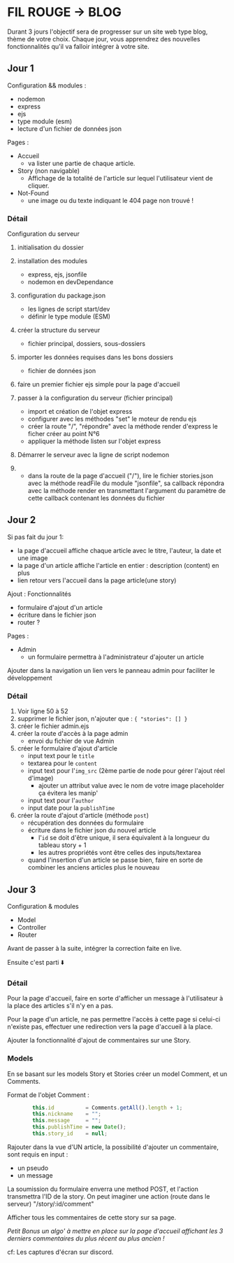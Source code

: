 # FIL ROUGE -> BLOG

Durant 3 jours l'objectif sera de progresser sur un site web type blog, thème de votre choix.
Chaque jour, vous apprendrez des nouvelles fonctionnalités qu'il va falloir intégrer à votre site.

## Jour 1

Configuration && modules :
- nodemon
- express
- ejs
- type module (esm)
- lecture d'un fichier de données json

Pages :
- Accueil 
    - va lister une partie de chaque article.
- Story (non navigable)
    - Affichage de la totalité de l'article sur lequel l'utilisateur vient de cliquer.
- Not-Found
    - une image ou du texte indiquant le 404 page non trouvé !

### Détail

Configuration du serveur
1. initialisation du dossier
2. installation des modules
    - express, ejs, jsonfile
    - nodemon en devDependance
3. configuration du package.json
    - les lignes de script start/dev
    - définir le type module (ESM)
4. créer la structure du serveur
    - fichier principal, dossiers, sous-dossiers
5. importer les données requises dans les bons dossiers
    - fichier de données json
6. faire un premier fichier ejs simple pour la page d'accueil
7. passer à la configuration du serveur (fichier principal)
    - import et création de l'objet express
    - configurer avec les méthodes "set" le moteur de rendu ejs
    - créer la route "/", "répondre" avec la méthode render d'express le ficher créer au point N°6
    - appliquer la méthode listen sur l'objet express
8. Démarrer le serveur avec la ligne de script nodemon

9. + dans la route de la page d'accueil ("/"), lire le fichier stories.json avec la méthode readFile du module "jsonfile", sa callback répondra avec la méthode render en transmettant l'argument du paramètre de cette callback contenant les données du fichier


## Jour 2

Si pas fait du jour 1:
- la page d'accueil affiche chaque article avec le titre, l'auteur, la date et une image
- la page d'un article affiche l'article en entier : description (content) en plus
- lien retour vers l'accueil dans la page article(une story)

Ajout :
Fonctionnalités
- formulaire d'ajout d'un article
- écriture dans le fichier json
- router ?

Pages :
- Admin
    - un formulaire permettra à l'administrateur d'ajouter un article 

Ajouter dans la navigation un lien vers le panneau admin pour faciliter le développement

### Détail

1. Voir ligne 50 à 52
2. supprimer le fichier json, n'ajouter que : `{ "stories": [] }`
2. créer le fichier admin.ejs
3. créer la route d'accès à la page admin
    - envoi du fichier de vue Admin
4. créer le formulaire d'ajout d'article
    - input text pour le `title`
    - textarea pour le `content`
    - input text pour l'`img_src` (2ème partie de node pour gérer l'ajout réel d'image)
        - ajouter un attribut value avec le nom de votre image placeholder ça évitera les manip'
    - input text pour l'`author`
    - input date pour la `publishTime`
5. créer la route d'ajout d'article (méthode `post`)
    - récupération des données du formulaire
    - écriture dans le fichier json du nouvel article
        - l'`id` se doit d'être unique, il sera équivalent à la longueur du tableau story + 1
        - les autres propriétés vont être celles des inputs/textarea
    - quand l'insertion d'un article se passe bien, faire en sorte de combiner les anciens articles plus le nouveau


## Jour 3

Configuration & modules
- Model
- Controller
- Router

Avant de passer à la suite, intégrer la correction faite en live.

Ensuite c'est parti ⬇️

### Détail 

Pour la page d'accueil, faire en sorte d'afficher un message à l'utilisateur à la place des articles s'il n'y en a pas.

Pour la page d'un article, ne pas permettre l'accès à cette page si celui-ci n'existe pas, effectuer une redirection vers la page d'accueil à la place.

Ajouter la fonctionnalité d'ajout de commentaires sur une Story.


### Models
En se basant sur les models Story et Stories créer un model Comment, et un Comments.

Format de l'objet Comment :
```js
        this.id          = Comments.getAll().length + 1;
        this.nickname    = "";
        this.message     = "";
        this.publishTime = new Date();
        this.story_id    = null;
```

Rajouter dans la vue d'UN article, la possibilité d'ajouter un commentaire, sont requis en input :
- un pseudo
- un message

La soumission du formulaire enverra une method POST, et l'action transmettra l'ID de la story.
On peut imaginer une action (route dans le serveur) "/story/:id/comment"

Afficher tous les commentaires de cette story sur sa page.

*Petit Bonus un algo' à mettre en place sur la page d'accueil affichant les 3 derniers commentaires du plus récent au plus ancien !*

cf: Les captures d'écran sur discord.
